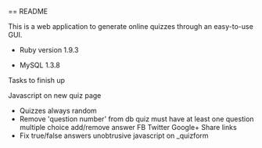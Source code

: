 == README

This is a web application to generate online quizzes through an easy-to-use GUI.

* Ruby version 1.9.3

* MySQL 1.3.8

Tasks to finish up

Javascript on new quiz page
- Quizzes always random
- Remove 'question number' from db
quiz must have at least one question
multiple choice add/remove answer
FB Twitter Google+ Share links
- Fix true/false answers
unobtrusive javascript on _quizform